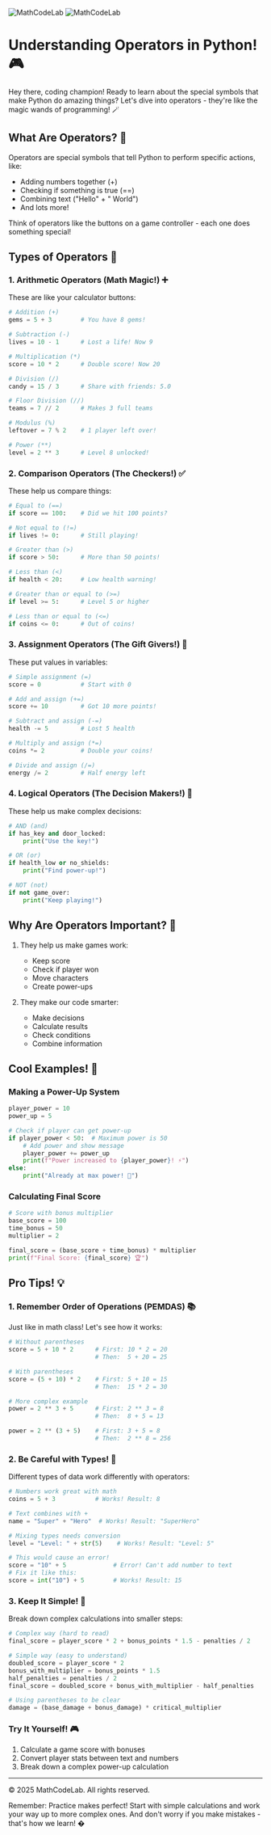 ![MathCodeLab](../../../ParentResourcs/logo.mathcodelab.light.png#gh-light-mode-only)
![MathCodeLab](../../../RepoResources/Logo.MathCodeLab.Dark.jpg#gh-dark-mode-only)

# Understanding Operators in Python! 🎮

Hey there, coding champion! Ready to learn about the special symbols that make Python do amazing things? Let's dive into operators - they're like the magic wands of programming! 🪄

## What Are Operators? 🤔

Operators are special symbols that tell Python to perform specific actions, like:
- Adding numbers together (+)
- Checking if something is true (==)
- Combining text ("Hello" + " World")
- And lots more!

Think of operators like the buttons on a game controller - each one does something special!

## Types of Operators 🎯

### 1. Arithmetic Operators (Math Magic!) ➕
These are like your calculator buttons:
```python
# Addition (+)
gems = 5 + 3        # You have 8 gems!

# Subtraction (-)
lives = 10 - 1      # Lost a life! Now 9

# Multiplication (*)
score = 10 * 2      # Double score! Now 20

# Division (/)
candy = 15 / 3      # Share with friends: 5.0

# Floor Division (//)
teams = 7 // 2      # Makes 3 full teams

# Modulus (%)
leftover = 7 % 2    # 1 player left over!

# Power (**)
level = 2 ** 3      # Level 8 unlocked!
```

### 2. Comparison Operators (The Checkers!) ✅
These help us compare things:
```python
# Equal to (==)
if score == 100:    # Did we hit 100 points?

# Not equal to (!=)
if lives != 0:      # Still playing!

# Greater than (>)
if score > 50:      # More than 50 points!

# Less than (<)
if health < 20:     # Low health warning!

# Greater than or equal to (>=)
if level >= 5:      # Level 5 or higher

# Less than or equal to (<=)
if coins <= 0:      # Out of coins!
```

### 3. Assignment Operators (The Gift Givers!) 🎁
These put values in variables:
```python
# Simple assignment (=)
score = 0           # Start with 0

# Add and assign (+=)
score += 10         # Got 10 more points!

# Subtract and assign (-=)
health -= 5         # Lost 5 health

# Multiply and assign (*=)
coins *= 2          # Double your coins!

# Divide and assign (/=)
energy /= 2         # Half energy left
```

### 4. Logical Operators (The Decision Makers!) 🤖
These help us make complex decisions:
```python
# AND (and)
if has_key and door_locked:
    print("Use the key!")

# OR (or)
if health_low or no_shields:
    print("Find power-up!")

# NOT (not)
if not game_over:
    print("Keep playing!")
```

## Why Are Operators Important? 🌟

1. They help us make games work:
   - Keep score
   - Check if player won
   - Move characters
   - Create power-ups

2. They make our code smarter:
   - Make decisions
   - Calculate results
   - Check conditions
   - Combine information

## Cool Examples! 🎨

### Making a Power-Up System
```python
player_power = 10
power_up = 5

# Check if player can get power-up
if player_power < 50:  # Maximum power is 50
    # Add power and show message
    player_power += power_up
    print(f"Power increased to {player_power}! ⚡")
else:
    print("Already at max power! 💪")
```

### Calculating Final Score
```python
# Score with bonus multiplier
base_score = 100
time_bonus = 50
multiplier = 2

final_score = (base_score + time_bonus) * multiplier
print(f"Final Score: {final_score} 🏆")
```

## Pro Tips! 💡

### 1. Remember Order of Operations (PEMDAS) 📚
Just like in math class! Let's see how it works:

```python
# Without parentheses
score = 5 + 10 * 2      # First: 10 * 2 = 20
                        # Then:  5 + 20 = 25

# With parentheses
score = (5 + 10) * 2    # First: 5 + 10 = 15
                        # Then:  15 * 2 = 30

# More complex example
power = 2 ** 3 + 5      # First: 2 ** 3 = 8
                        # Then:  8 + 5 = 13

power = 2 ** (3 + 5)    # First: 3 + 5 = 8
                        # Then:  2 ** 8 = 256
```

### 2. Be Careful with Types! 🎯
Different types of data work differently with operators:

```python
# Numbers work great with math
coins = 5 + 3           # Works! Result: 8

# Text combines with +
name = "Super" + "Hero"  # Works! Result: "SuperHero"

# Mixing types needs conversion
level = "Level: " + str(5)    # Works! Result: "Level: 5"

# This would cause an error!
score = "10" + 5             # Error! Can't add number to text
# Fix it like this:
score = int("10") + 5        # Works! Result: 15
```

### 3. Keep It Simple! 🎈
Break down complex calculations into smaller steps:

```python
# Complex way (hard to read)
final_score = player_score * 2 + bonus_points * 1.5 - penalties / 2

# Simple way (easy to understand)
doubled_score = player_score * 2
bonus_with_multiplier = bonus_points * 1.5
half_penalties = penalties / 2
final_score = doubled_score + bonus_with_multiplier - half_penalties

# Using parentheses to be clear
damage = (base_damage + bonus_damage) * critical_multiplier
```

### Try It Yourself! 🎮
1. Calculate a game score with bonuses
2. Convert player stats between text and numbers
3. Break down a complex power-up calculation

---
© 2025 MathCodeLab. All rights reserved.

Remember: Practice makes perfect! Start with simple calculations and work your way up to more complex ones. And don't worry if you make mistakes - that's how we learn! �
